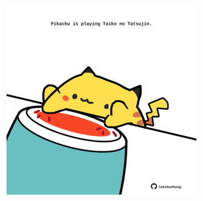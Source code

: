 <!-- built at 16/04/2022, 01:27:45 UTC -->
<p align="center">
  <img width="500" height="500" src="./ReadmeImage.svg">
</p>
